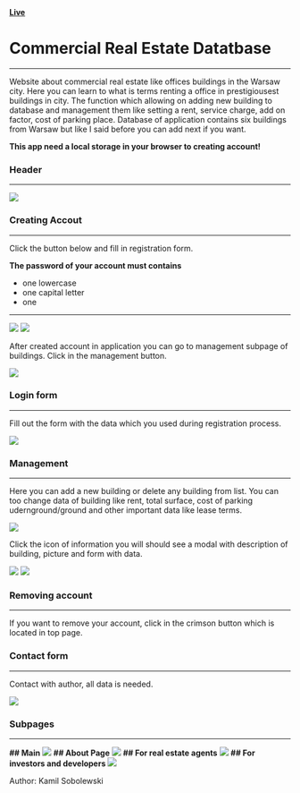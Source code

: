 <a href="https://realestatewarsaw.000webhostapp.com/">
 <strong>Live</strong>
</a>

<h1>Commercial Real Estate Datatbase</h1>
<hr>
<p>
Website about commercial real estate like offices buildings in the Warsaw city. Here you can learn to what is terms renting a office in prestigiousest buildings in city. The function which allowing on adding new building to database and management them like setting a rent, service charge, add on factor, cost of parking place. Database of application contains six buildings from Warsaw but like I said before you can add next if you want.
</p>

<strong>This app need a local storage in your browser to creating account!</strong>

<h3>Header</h3>
<hr>
<img src="https://s6.ifotos.pl/img/headerpng_qssnhss.png" />

<h3>Creating Accout</h3>
<hr>
<p>Click the button below and fill in registration form.</p>
<strong>The password of your account must contains</strong>
<ul>
 <li>one lowercase</li>
 <li>one capital letter</li>
 <li>one</li>
</ul>
<hr>
<img src="https://s6.ifotos.pl/img/how-to-cr_qssnhsq.png" />
<img src="https://s6.ifotos.pl/img/registrat_qssnhap.png" />
<p>After created account in application you can go to management subpage of buildings. Click in the management button.<p>
<img src="https://s6.ifotos.pl/img/managemen_qssnhan.png" />
 
 <h3>Login form</h3>
 <hr>
 <p>Fill out the form with the data which you used during registration process.</p>
 <img src="https://s6.ifotos.pl/img/login-for_qssnhae.png" />

<h3>Management</h3>
<hr>
<p>Here you can add a new building or delete any building from list. You can too change data of building like rent, total surface, cost of parking udernground/ground and other important data like lease terms.</p>
<img src="https://s6.ifotos.pl/img/managemen_qssnhaa.png" />
<p>Click the icon of information you will should see a modal with description of building, picture and form with data.</p>
<img src="https://s6.ifotos.pl/img/modal-inf_qssnhqh.png" />
<img src="https://s6.ifotos.pl/img/second-pa_qssnhqw.png" />

<h3>Removing account</h3>
<hr>
<p>If you want to remove your account, click in the crimson button which is located in top page.</p>

<h3>Contact form</h3>
<hr>
<p>Contact with author, all data is needed.</p>
<img src="https://s6.ifotos.pl/img/contact-f_qssnhqs.png" />

<h3>Subpages</h3>
<hr>
<strong>## Main</strong>
<img src="https://s6.ifotos.pl/img/main-page_qssnrpp.png" />
<strong>## About Page</strong>
<img src="https://s6.ifotos.pl/img/about-pag_qssnrpx.png" />
<strong>## For real estate agents</strong>
<img src="https://s6.ifotos.pl/img/for-real-_qssnrhw.png" />
<strong>## For investors and developers</strong>
<img src="https://s6.ifotos.pl/img/for-inves_qssnrhx.png" />

<p>Author: Kamil Sobolewski</p>
